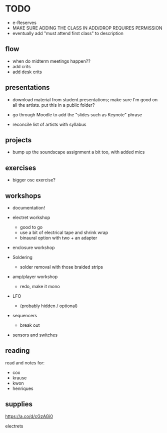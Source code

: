 # TODO

- e-Reserves
- MAKE SURE ADDING THE CLASS IN ADD/DROP REQUIRES PERMISSION
- eventually add "must attend first class" to description

## flow

- when do midterm meetings happen??
- add crits
- add desk crits


## presentations

- download material from student presentations; make sure I'm good on all the artists. put this in a public folder?
- go through Moodle to add the "slides such as Keynote" phrase

- reconcile list of artists with syllabus


## projects

- bump up the soundscape assignment a bit too, with added mics

## exercises

- bigger osc exercise?


## workshops

- documentation!

- electret workshop
    - good to go
    - use a bit of electrical tape and shrink wrap
    - binaural option with two + an adapter

- enclosure workshop

- Soldering
    - solder removal with those braided strips

- amp/player workshop
    - redo, make it mono

- LFO
    - (probably hidden / optional)

- sequencers
    - break out

- sensors and switches



## reading

read and notes for:
- cox
- krause
- kwon
- henriques



## supplies

https://a.co/d/cGzAGi0

electrets